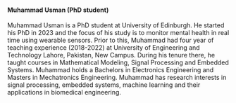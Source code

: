 #### **Muhammad Usman (PhD student)**

Muhammad Usman is a PhD student at University of Edinburgh. He started his PhD in 2023 and the focus of his study is to monitor mental health in real time using wearable sensors. Prior to this, Muhammad had four year of teaching experience (2018-2022) at University of Engineering and Technology Lahore, Pakistan, New Campus. During his tenure there, he taught courses in Mathematical Modeling, Signal Processing and Embedded Systems. Muhammad holds a Bachelors in Electronics Engineering and Masters in Mechatronics Engineering. Muhammad has research interests in signal processing, embedded systems, machine learning and their applications in biomedical engineering.